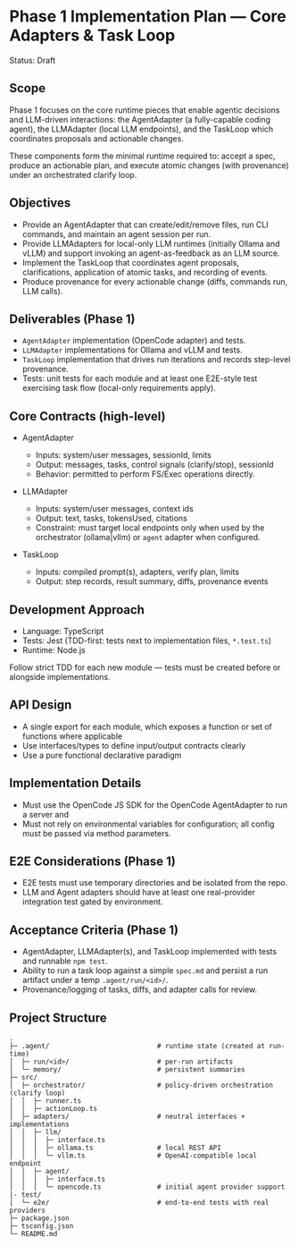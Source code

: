 # Phase 1 Implementation Plan — Core Adapters & Task Loop

Status: Draft

## Scope

Phase 1 focuses on the core runtime pieces that enable agentic decisions and LLM-driven interactions: the AgentAdapter (a fully-capable coding agent), the LLMAdapter (local LLM endpoints), and the TaskLoop which coordinates proposals and actionable changes.

These components form the minimal runtime required to: accept a spec, produce an actionable plan, and execute atomic changes (with provenance) under an orchestrated clarify loop.

## Objectives

- Provide an AgentAdapter that can create/edit/remove files, run CLI commands, and maintain an agent session per run.
- Provide LLMAdapters for local-only LLM runtimes (initially Ollama and vLLM) and support invoking an agent-as-feedback as an LLM source.
- Implement the TaskLoop that coordinates agent proposals, clarifications, application of atomic tasks, and recording of events.
- Produce provenance for every actionable change (diffs, commands run, LLM calls).

## Deliverables (Phase 1)

- `AgentAdapter` implementation (OpenCode adapter) and tests.
- `LLMAdapter` implementations for Ollama and vLLM and tests.
- `TaskLoop` implementation that drives run iterations and records step-level provenance.
- Tests: unit tests for each module and at least one E2E-style test exercising task flow (local-only requirements apply).

## Core Contracts (high-level)

- AgentAdapter
  - Inputs: system/user messages, sessionId, limits
  - Output: messages, tasks, control signals (clarify/stop), sessionId
  - Behavior: permitted to perform FS/Exec operations directly.

- LLMAdapter
  - Inputs: system/user messages, context ids
  - Output: text, tasks, tokensUsed, citations
  - Constraint: must target local endpoints only when used by the orchestrator (ollama|vllm) or `agent` adapter when configured.

- TaskLoop
  - Inputs: compiled prompt(s), adapters, verify plan, limits
  - Output: step records, result summary, diffs, provenance events

## Development Approach

- Language: TypeScript
- Tests: Jest (TDD-first: tests next to implementation files, `*.test.ts`)
- Runtime: Node.js

Follow strict TDD for each new module — tests must be created before or alongside implementations.

## API Design

- A single export for each module, which exposes a function or set of functions where applicable
- Use interfaces/types to define input/output contracts clearly
- Use a pure functional declarative paradigm

## Implementation Details

- Must use the OpenCode JS SDK for the OpenCode AgentAdapter to run a server and
- Must not rely on environmental variables for configuration; all config must be passed via method parameters.

## E2E Considerations (Phase 1)

- E2E tests must use temporary directories and be isolated from the repo.
- LLM and Agent adapters should have at least one real-provider integration test gated by environment.

## Acceptance Criteria (Phase 1)

- AgentAdapter, LLMAdapter(s), and TaskLoop implemented with tests and runnable `npm test`.
- Ability to run a task loop against a simple `spec.md` and persist a run artifact under a temp `.agent/run/<id>/`.
- Provenance/logging of tasks, diffs, and adapter calls for review.

## Project Structure

```
.
├─ .agent/                           # runtime state (created at run-time)
│  ├─ run/<id>/                      # per-run artifacts
│  └─ memory/                        # persistent summaries
├─ src/
│  ├─ orchestrator/                  # policy-driven orchestration (clarify loop)
│  │  ├─ runner.ts
│  │  ├─ actionLoop.ts
│  ├─ adapters/                      # neutral interfaces + implementations
│  │  ├─ llm/
│  │  │  ├─ interface.ts
│  │  │  ├─ ollama.ts                # local REST API
│  │  │  └─ vllm.ts                  # OpenAI-compatible local endpoint
│  │  ├─ agent/
│  │  │  ├─ interface.ts
│  │  │  └─ opencode.ts              # initial agent provider support
|- test/
│  └─ e2e/                           # end-to-end tests with real providers
├─ package.json
├─ tsconfig.json
└─ README.md
```
